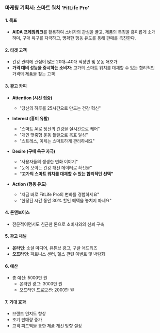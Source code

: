 ### 마케팅 기획서: 스마트 워치 'FitLife Pro'

#### 1. 목표
- **AIDA 프레임워크**를 활용하여 소비자의 관심을 끌고, 제품의 특징을 흥미롭게 소개하며, 구매 욕구를 자극하고, 명확한 행동 유도를 통해 판매를 촉진한다.

#### 2. 타겟 고객
- 건강 관리에 관심이 많은 20대~40대 직장인 및 운동 애호가
- **가격 대비 성능을 중시하는 소비자**: 고가의 스마트 워치를 대체할 수 있는 합리적인 가격의 제품을 찾는 고객

#### 3. 광고 카피

- **Attention (시선 집중)**
  - "당신의 하루를 25시간으로 만드는 건강 혁신"

- **Interest (흥미 유발)**
  - "스마트 AI로 당신의 건강을 실시간으로 케어"
  - "개인 맞춤형 운동 플랜으로 목표 달성"
  - "스트레스, 이제는 스마트하게 관리하세요"

- **Desire (구매 욕구 자극)**
  - "사용자들의 생생한 변화 이야기"
  - "눈에 보이는 건강 개선 데이터로 확신을"
  - **"고가의 스마트 워치를 대체할 수 있는 합리적인 선택"**

- **Action (행동 유도)**
  - "지금 바로 FitLife Pro의 변화를 경험하세요"
  - "한정된 시간 동안 30% 할인 혜택을 놓치지 마세요"

#### 4. 톤앤보이스
- 전문적이면서도 친근한 톤으로 소비자와의 신뢰 구축

#### 5. 광고 채널
- **온라인**: 소셜 미디어, 유튜브 광고, 구글 애드워즈
- **오프라인**: 피트니스 센터, 헬스 관련 이벤트 및 박람회

#### 6. 예산
- 총 예산: 5000만 원
  - 온라인 광고: 3000만 원
  - 오프라인 프로모션: 2000만 원

#### 7. 기대 효과
- 브랜드 인지도 향상
- 초기 판매량 증가
- 고객 피드백을 통한 제품 개선 방향 설정 